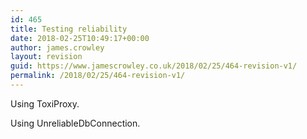 ```yaml
---
id: 465
title: Testing reliability
date: 2018-02-25T10:49:17+00:00
author: james.crowley
layout: revision
guid: https://www.jamescrowley.co.uk/2018/02/25/464-revision-v1/
permalink: /2018/02/25/464-revision-v1/
---
```

Using ToxiProxy.

Using UnreliableDbConnection.